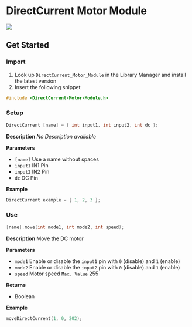 # DirectCurrent Motor Module

[![](https://img.shields.io/badge/Available_in_the_Arduino_Library_Manager-2ea44f)](https://www.arduino.cc/reference/en/libraries/engine-control/)

## Get Started

### Import

1. Look up `DirectCurrent_Motor_Module` in the Library Manager and install the latest version
2. Insert the following snippet

```ino
#include <DirectCurrent-Motor-Module.h>
```

### Setup

```ino
DirectCurrent [name] = { int input1, int input2, int dc };
```
**Description** *No Description available*

**Parameters**

* `[name]` Use a name without spaces
* `input1` IN1 Pin
* `input2` IN2 Pin
* `dc` DC Pin

**Example**
```ino
DirectCurrent example = { 1, 2, 3 };
```
### Use

```ino
[name].move(int mode1, int mode2, int speed);
```
**Description** Move the DC motor

**Parameters**
* `mode1` Enable or disable the `input1` pin with `0` (disable) and `1` (enable)
* `mode2` Enable or disable the `input2` pin with `0` (disable) and `1` (enable)
* `speed` Motor speed `Max. Value` 255

**Returns**
* Boolean

**Example**
```ino
moveDirectCurrent(1, 0, 202);
```
